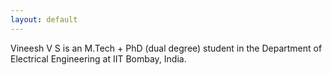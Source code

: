 ```yaml
---
layout: default
---
```


Vineesh V S is an M.Tech + PhD (dual degree) student in the Department of Electrical Engineering at IIT Bombay, India.